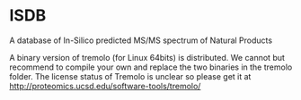 # ISDB
A database of In-Silico predicted MS/MS spectrum of Natural Products


A binary version of tremolo (for Linux 64bits) is distributed. We cannot but recommend to compile your own and replace the two binaries in the tremolo folder. The license status of Tremolo is unclear so please get it at http://proteomics.ucsd.edu/software-tools/tremolo/

